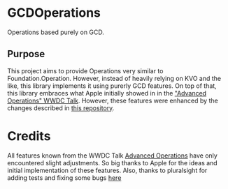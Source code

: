 # GCDOperations
Operations based purely on GCD.

## Purpose
This project aims to provide Operations very similar to Foundation.Operation. However, instead of heavily relying on KVO and the like, this library implements it using purerly GCD features.
On top of that, this library embraces what Apple initially showed in in the ["Advanced Operations" WWDC Talk](https://developer.apple.com/videos/play/wwdc2015/226/).
However, these features were enhanced by the changes described in [this repository](https://github.com/sersoft-gmbh/PSOperations/).

#  Credits
All features known from the WWDC Talk  [Advanced Operations](https://developer.apple.com/videos/play/wwdc2015/226/) have only encountered slight adjustments.
So big thanks to Apple for the ideas and initial implementation of these features.
Also, thanks to pluralsight for adding tests and fixing some bugs [here](https://github.com/pluralsight/PSOperations/)
